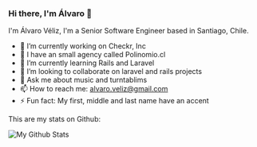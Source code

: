 ### Hi there, I'm Álvaro 👋

I'm Álvaro Véliz, I'm a Senior Software Engineer based in Santiago, Chile.

- 🔭 I’m currently working on Checkr, Inc
- 💼 I have an small agency called Polinomio.cl
- 🌱 I’m currently learning Rails and Laravel
- 👯 I’m looking to collaborate on laravel and rails projects
- 💬 Ask me about music and turntablims
- 📫 How to reach me: alvaro.veliz@gmail.com
- ⚡ Fun fact: My first, middle and last name have an accent

This are my stats on Github:

![My Github Stats](https://github-readme-stats.vercel.app/api?username=alvaroveliz&show_icons=true&theme=transparent)
